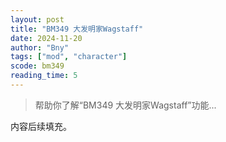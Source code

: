 ```yaml
---
layout: post
title: "BM349 大发明家Wagstaff"
date: 2024-11-20
author: "Bny"
tags: ["mod", "character"]
scode: bm349
reading_time: 5
---
```


> 帮助你了解“BM349 大发明家Wagstaff”功能...

内容后续填充。
